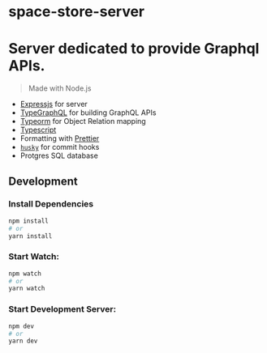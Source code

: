 # space-store-server

# Server dedicated to provide Graphql APIs.

> Made with Node.js

- [Expressjs](https://expressjs.com/) for server
- [TypeGraphQL](https://typegraphql.com/) for building GraphQL APIs
- [Typeorm](https://typeorm.io/) for Object Relation mapping
- [Typescript](https://www.typescriptlang.org/)
- Formatting with [Prettier](https://prettier.io/)
- [`husky`](https://github.com/typicode/husky) for commit hooks
- Protgres SQL database

## Development

### Install Dependencies

```bash
npm install
# or
yarn install
```

### Start Watch:

```bash
npm watch
# or
yarn watch
```

### Start Development Server:

```bash
npm dev
# or
yarn dev
```
